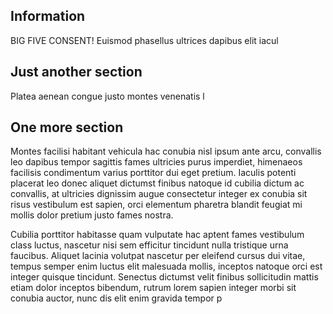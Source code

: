 ## Information

BIG FIVE CONSENT! Euismod phasellus ultrices dapibus elit iacul

## Just another section

Platea aenean congue justo montes venenatis l

## One more section

Montes facilisi habitant vehicula hac conubia nisl ipsum ante arcu, convallis leo dapibus tempor sagittis fames ultricies purus imperdiet, himenaeos facilisis condimentum varius porttitor dui eget pretium. Iaculis potenti placerat leo donec aliquet dictumst finibus natoque id cubilia dictum ac convallis, at ultricies dignissim augue consectetur integer ex conubia sit risus vestibulum est sapien, orci elementum pharetra blandit feugiat mi mollis dolor pretium justo fames nostra. 

Cubilia porttitor habitasse quam vulputate hac aptent fames vestibulum class luctus, nascetur nisi sem efficitur tincidunt nulla tristique urna faucibus. Aliquet lacinia volutpat nascetur per eleifend cursus dui vitae, tempus semper enim luctus elit malesuada mollis, inceptos natoque orci est integer quisque tincidunt. Senectus dictumst velit finibus sollicitudin mattis etiam dolor inceptos bibendum, rutrum lorem sapien integer morbi sit conubia auctor, nunc dis elit enim gravida tempor p